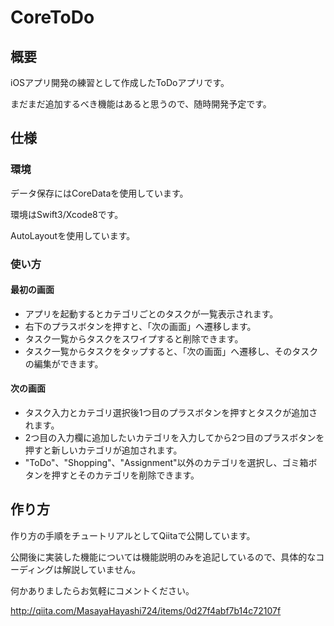 # CoreToDo

## 概要

iOSアプリ開発の練習として作成したToDoアプリです。

まだまだ追加するべき機能はあると思うので、随時開発予定です。

## 仕様

### 環境
データ保存にはCoreDataを使用しています。

環境はSwift3/Xcode8です。

AutoLayoutを使用しています。

### 使い方
#### 最初の画面
- アプリを起動するとカテゴリごとのタスクが一覧表示されます。
- 右下のプラスボタンを押すと、「次の画面」へ遷移します。
- タスク一覧からタスクをスワイプすると削除できます。
- タスク一覧からタスクをタップすると、「次の画面」へ遷移し、そのタスクの編集ができます。
#### 次の画面
- タスク入力とカテゴリ選択後1つ目のプラスボタンを押すとタスクが追加されます。
- 2つ目の入力欄に追加したいカテゴリを入力してから2つ目のプラスボタンを押すと新しいカテゴリが追加されます。
- "ToDo"、"Shopping"、"Assignment"以外のカテゴリを選択し、ゴミ箱ボタンを押すとそのカテゴリを削除できます。

## 作り方
作り方の手順をチュートリアルとしてQiitaで公開しています。

公開後に実装した機能については機能説明のみを追記しているので、具体的なコーディングは解説していません。

何かありましたらお気軽にコメントください。

http://qiita.com/MasayaHayashi724/items/0d27f4abf7b14c72107f
